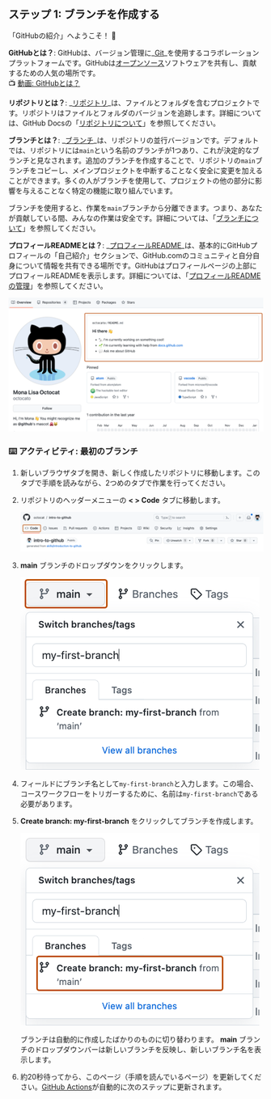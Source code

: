 <!--
  <<< Author notes: Step 1 >>>
  Choose 3-5 steps for your course.
  The first step is always the hardest, so pick something easy!
  Link to docs.github.com for further explanations.
  Encourage users to open new tabs for steps!
-->

## ステップ 1: ブランチを作成する

「GitHubの紹介」へようこそ！ :wave:

**GitHubとは？**: GitHubは、バージョン管理に_[Git](https://docs.github.com/get-started/quickstart/github-glossary#git)_を使用するコラボレーションプラットフォームです。GitHubは[オープンソース](https://docs.github.com/get-started/quickstart/github-glossary#open-source)ソフトウェアを共有し、貢献するための人気の場所です。
<br>:tv: [動画: GitHubとは？](https://www.youtube.com/watch?v=pBy1zgt0XPc)

**リポジトリとは？**: _[リポジトリ](https://docs.github.com/get-started/quickstart/github-glossary#repository)_は、ファイルとフォルダを含むプロジェクトです。リポジトリはファイルとフォルダのバージョンを追跡します。詳細については、GitHub Docsの「[リポジトリについて](https://docs.github.com/en/repositories/creating-and-managing-repositories/about-repositories)」を参照してください。

**ブランチとは？**: _[ブランチ](https://docs.github.com/en/get-started/quickstart/github-glossary#branch)_は、リポジトリの並行バージョンです。デフォルトでは、リポジトリには`main`という名前のブランチが1つあり、これが決定的なブランチと見なされます。追加のブランチを作成することで、リポジトリの`main`ブランチをコピーし、メインプロジェクトを中断することなく安全に変更を加えることができます。多くの人がブランチを使用して、プロジェクトの他の部分に影響を与えることなく特定の機能に取り組んでいます。

ブランチを使用すると、作業を`main`ブランチから分離できます。つまり、あなたが貢献している間、みんなの作業は安全です。詳細については、「[ブランチについて](https://docs.github.com/en/pull-requests/collaborating-with-pull-requests/proposing-changes-to-your-work-with-pull-requests/about-branches)」を参照してください。

**プロフィールREADMEとは？**: _[プロフィールREADME](https://docs.github.com/account-and-profile/setting-up-and-managing-your-github-profile/customizing-your-profile/managing-your-profile-readme)_は、基本的にGitHubプロフィールの「自己紹介」セクションで、GitHub.comのコミュニティと自分自身について情報を共有できる場所です。GitHubはプロフィールページの上部にプロフィールREADMEを表示します。詳細については、「[プロフィールREADMEの管理](https://docs.github.com/en/account-and-profile/setting-up-and-managing-your-github-profile/customizing-your-profile/managing-your-profile-readme)」を参照してください。

![profile-readme-example](/images/profile-readme-example.png)

### :keyboard: アクティビティ: 最初のブランチ

1. 新しいブラウザタブを開き、新しく作成したリポジトリに移動します。このタブで手順を読みながら、2つめのタブで作業を行ってください。
2. リポジトリのヘッダーメニューの **< > Code** タブに移動します。

   ![code-tab](/images/code-tab.png)

3. **main** ブランチのドロップダウンをクリックします。

   ![main-branch-dropdown](/images/main-branch-dropdown.png)

4. フィールドにブランチ名として`my-first-branch`と入力します。この場合、コースワークフローをトリガーするために、名前は`my-first-branch`である必要があります。
5. **Create branch: my-first-branch** をクリックしてブランチを作成します。

   ![create-branch-button](/images/create-branch-button.png)

   ブランチは自動的に作成したばかりのものに切り替わります。
   **main** ブランチのドロップダウンバーは新しいブランチを反映し、新しいブランチ名を表示します。

6. 約20秒待ってから、このページ（手順を読んでいるページ）を更新してください。[GitHub Actions](https://docs.github.com/en/actions)が自動的に次のステップに更新されます。
